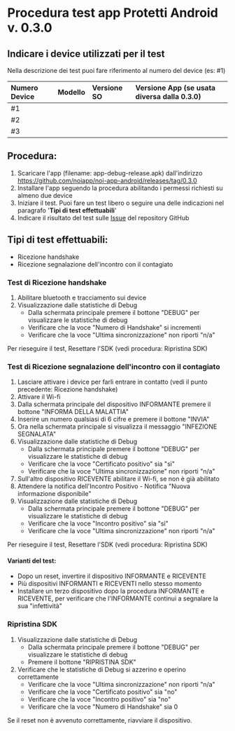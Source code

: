 # Procedura test app Protetti Android v. 0.3.0

## Indicare i device utilizzati per il test  
Nella descrizione dei test puoi fare riferimento al numero del device (es: #1)  

| Numero Device     | Modello       |  Versione SO      | Versione App (se usata diversa dalla 0.3.0)       |  
| :---------------- | :------------ | :---------------- | :----------------------------------------------   |  
| #1                |               |                   |                                                   |  
| #2                |               |                   |                                                   |  
| #3                |               |                   |                                                   |  

## Procedura:
1. Scaricare l'app (filename: app-debug-release.apk) dall'indirizzo https://github.com/noiapp/noi-app-android/releases/tag/0.3.0  
2. Installare l'app seguendo la procedura abilitando i permessi richiesti su almeno due device  
3. Iniziare il test. Puoi fare un test libero o seguire una delle indicazioni nel paragrafo '**Tipi di test effettuabili**'  
4. Indicare il risultato del test sulle [Issue](https://github.com/noiapp/noi-app-android/issues) del repository GitHub


## Tipi di test effettuabili:
- Ricezione handshake
- Ricezione segnalazione dell'incontro con il contagiato

### Test di Ricezione handshake
1. Abilitare bluetooth e tracciamento sui device
2. Visualizzazione dalle statistiche di Debug
    + Dalla schermata principale premere il bottone "DEBUG" per visualizzare le statistiche di debug
    + Verificare che la voce "Numero di Handshake" si incrementi
    + Verificare che la voce "Ultima sincronizzazione" non riporti "n/a"

Per rieseguire il test, Resettare l'SDK (vedi procedura: Ripristina SDK)

### Test di Ricezione segnalazione dell'incontro con il contagiato
1. Lasciare attivare i device per farli entrare in contatto (vedi il punto precedente: Ricezione handshake)
2. Attivare il Wi-fi
3. Dalla schermata principale del dispositivo INFORMANTE premere il bottone "INFORMA DELLA MALATTIA"
4. Inserire un numero qualsiasi di 6 cifre e premere il bottone "INVIA"
5. Ora nella schermata principale si visualizza il messaggio "INFEZIONE SEGNALATA"
6. Visualizzazione dalle statistiche di Debug
    + Dalla schermata principale premere il bottone "DEBUG" per visualizzare le statistiche di debug
    + Verificare che la voce "Certificato positivo" sia "sì"
    + Verificare che la voce "Ultima sincronizzazione" non riporti "n/a"
7. Sull'altro dispositivo RICEVENTE abilitare il Wi-fi, se non è già abilitato
8. Attendere la notifica dell'Incontro Positivo - Notifica "Nuova informazione disponibile"
9. Visualizzazione dalle statistiche di Debug
    + Dalla schermata principale premere il bottone "DEBUG" per visualizzare le statistiche di debug
    + Verificare che la voce "Incontro positivo" sia "sì"
    + Verificare che la voce "Ultima sincronizzazione" non riporti "n/a"

Per rieseguire il test, Resettare l'SDK (vedi procedura: Ripristina SDK)

#### Varianti del test:
- Dopo un reset, invertire il dispositivo INFORMANTE e RICEVENTE
- Più dispositivi INFORMANTI e RICEVENTI nello stesso momento
- Installare un terzo dispositivo dopo la procedura INFORMANTE e RICEVENTE, per verificare che l'INFORMANTE continui a segnalare la sua "infettività"


### Ripristina SDK
1. Visualizzazione dalle statistiche di Debug
    + Dalla schermata principale premere il bottone "DEBUG" per visualizzare le statistiche di debug
    + Premere il bottone "RIPRISTINA SDK"
2. Verificare che le statistiche di Debug si azzerino e operino correttamente
    + Verificare che la voce "Ultima sincronizzazione" non riporti "n/a"
    + Verificare che la voce "Certificato positivo" sia "no"
    + Verificare che la voce "Incontro positivo" sia "no"
    + Verificare che la voce "Numero di Handshake" sia 0

Se il reset non è avvenuto correttamente, riavviare il dispositivo.